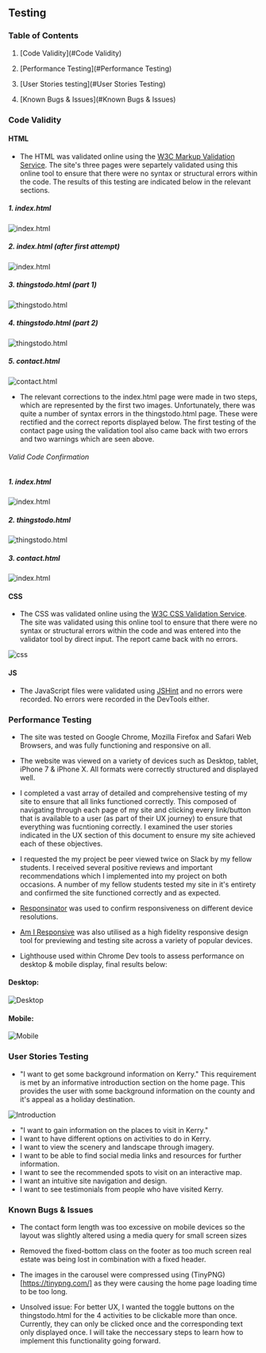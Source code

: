 ## Testing

### Table of Contents 


1. [Code Validity](#Code Validity) 

2. [Performance Testing](#Performance Testing)

3. [User Stories testing](#User Stories Testing)

4. [Known Bugs & Issues](#Known Bugs & Issues)


### Code Validity

#### HTML

- The HTML was validated online using the [W3C Markup Validation Service](https://validator.w3.org/). The site's three pages were separtely validated using this online tool to ensure that there were no 
syntax or structural errors within the code. The results of this testing are indicated below in the relevant sections.


##### 1. index.html 

![index.html](./assets/testing-images/indexv1.1.png)

##### 2. index.html (after first attempt)

![index.html](./assets/testing-images/indexv1.2.png)

##### 3. thingstodo.html (part 1)

![thingstodo.html](./assets/testing-images/thingstodov1.png)

##### 4. thingstodo.html (part 2)

![thingstodo.html](./assets/testing-images/thingstodov1.png) 

##### 5. contact.html

![contact.html](./assets/testing-images/contactv.png) 

- The relevant corrections to the index.html page were made in two steps, which are represented by the first two images. Unfortunately, there was quite a number of syntax errors in the thingstodo.html page.
These were rectified and the correct reports displayed below. The first testing of the contact page using the validation tool also came back with two errors and two warnings which are seen above.

###### Valid Code Confirmation 

##### 1. index.html

![index.html](./assets/testing-images/homepass.png)

##### 2. thingstodo.html

![thingstodo.html](./assets/testing-images/thingstodopass.png)

##### 3. contact.html

![index.html](./assets/testing-images/contactpass.png)


#### CSS 

- The CSS was validated online using the [W3C CSS Validation Service](https://jigsaw.w3.org/css-validator/). The site was validated using this online tool to ensure that there were no 
syntax or structural errors within the code and was entered into the validator tool by direct input. The report came back with no errors.

![css](./assets/testing-images/cssvalid.png)


#### JS 

- The JavaScript files were validated using [JSHint](https://jshint.com/) and no errors were recorded. No errors were recorded in the DevTools either.

### Performance Testing 

- The site was tested on Google Chrome, Mozilla Firefox and Safari Web Browsers, and was fully functioning and responsive on all. 

- The website was viewed on a variety of devices such as Desktop, tablet, iPhone 7 & iPhone X. All formats were correctly structured and displayed well. 

- I completed a vast array of detailed and comprehensive testing of my site to ensure that all links functioned correctly. This composed of 
  navigating through each page of my site and clicking every link/button that is available to a user (as part of their UX journey) to ensure that everything was fucntioning correctly. I examined the
  user stories indicated in the UX section of this document to ensure my site achieved each of these objectives.

- I requested the my project be peer viewed twice on Slack by my fellow students. I received several positive reviews and important recommendations which I implemented into my project on both occasions.
  A number of my fellow students tested my site in it's entirety and confirmed the site functioned correctly and as expected. 

- [Responsinator](https://www.responsinator.com/) was used to confirm responsiveness on different device resolutions. 

- [Am I Responsive](http://ami.responsivedesign.is/) was also utilised as a high fidelity responsive design tool for previewing and testing site across a variety of popular devices.

- Lighthouse used within Chrome Dev tools to assess performance on desktop & mobile display, final results below: 

#### Desktop: 

![Desktop](./assets/testing-images/desktopperformance.png) 

#### Mobile: 

![Mobile](./assets/testing-images/mobileperformance.png)

### User Stories Testing

- "I want to get some background information on Kerry." This requirement is met by an informative introduction section on the home page. This provides
the user with some background information on the county and it's appeal as a holiday destination. 

![Introduction](./assets/testing-images/introduction.png)

- "I want to gain information on the places to visit in Kerry."
- I want to have different options on activities to do in Kerry.
- I want to view the scenery and landscape through imagery.
- I want to be able to find social media links and resources for further information.
- I want to see the recommended spots to visit on an interactive map.
- I want an intuitive site navigation and design. 
- I want to see testimonials from people who have visited Kerry.

### Known Bugs & Issues

- The contact form length was too excessive on mobile devices so the layout was slightly altered using a media query for small screen sizes

- Removed the fixed-bottom class on the footer as too much screen real estate was being lost in combination with a fixed header. 

- The images in the carousel were compressed using (TinyPNG)[https://tinypng.com/] as they were causing the home page loading time to be too long.

- Unsolved issue: For better UX, I wanted the toggle buttons on the thingstodo.html for the 4 activities to be clickable more than once. Currently,
they can only be clicked once and the corresponding text only displayed once. I will take the neccessary steps to learn how to implement this functionality 
going forward.